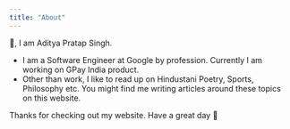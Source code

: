 ```yaml
---
title: "About"
---
```


👋, I am Aditya Pratap Singh.

- I am a Software Engineer at Google by profession. Currently I am working on GPay India product.
- Other than work, I like to read up on Hindustani Poetry, Sports, Philosophy etc. You might find me writing articles around these topics on this website.

Thanks for checking out my website. Have a great day 🤗